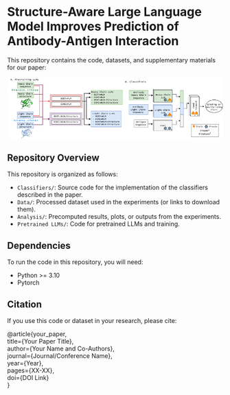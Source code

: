 # Structure-Aware Large Language Model Improves Prediction of Antibody-Antigen Interaction 

This repository contains the code, datasets, and supplementary materials for our paper:  
<!-- **"[Paper Title]"**  
[Author Names]  

Published in [Conference/Journal Name, Year].   -->

<!-- ## Abstract  
[Include a brief summary of your paper's objectives, methods, and key findings.]   -->

![Overview](overview.png)

## Repository Overview  

This repository is organized as follows:  

- `Classifiers/`: Source code for the implementation of the classifiers described in the paper.  
- `Data/`:  Processed dataset used in the experiments (or links to download them).  
- `Analysis/`: Precomputed results, plots, or outputs from the experiments.  
- `Pretrained LLMs/`: Code for pretrained LLMs and training.   


## Dependencies  

To run the code in this repository, you will need:  
- Python >= 3.10  
- Pytorch 



## Citation 

If you use this code or dataset in your research, please cite:

@article{your_paper,  
  title={Your Paper Title},  
  author={Your Name and Co-Authors},  
  journal={Journal/Conference Name},  
  year={Year},  
  pages={XX-XX},  
  doi={DOI Link}  
}  


